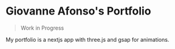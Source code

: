 # Giovanne Afonso's Portfolio

> Work in Progress

My portfolio is a nextjs app with three.js and gsap for animations.
